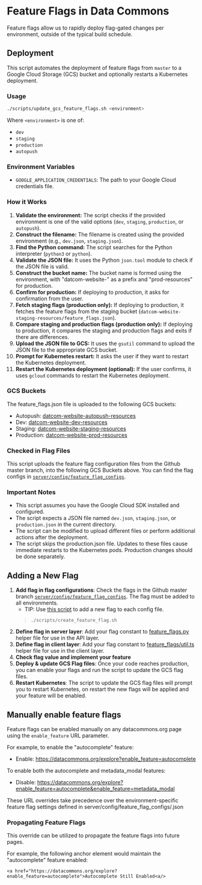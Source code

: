 # Feature Flags in Data Commons

Feature flags allow us to rapidly deploy flag-gated changes per environment, outside of the typical build schedule. 

## Deployment
This script automates the deployment of feature flags from `master` to a Google Cloud Storage (GCS) bucket and optionally restarts a Kubernetes deployment.

### Usage

```bash
./scripts/update_gcs_feature_flags.sh <environment>
```


Where `<environment>` is one of:

* `dev`
* `staging`
* `production`
* `autopush`

### Environment Variables

* `GOOGLE_APPLICATION_CREDENTIALS`: The path to your Google Cloud credentials file.

### How it Works

1. **Validate the environment:** The script checks if the provided environment is one of the valid options (`dev`, `staging`, `production`, or `autopush`).
2. **Construct the filename:** The filename is created using the provided environment (e.g., `dev.json`, `staging.json`).
3. **Find the Python command:** The script searches for the Python interpreter (`python3` or `python`).
4. **Validate the JSON file:** It uses the Python `json.tool` module to check if the JSON file is valid.
5. **Construct the bucket name:** The bucket name is formed using the environment, with "datcom-website-" as a prefix and "prod-resources" for production.
6. **Confirm for production:** If deploying to production, it asks for confirmation from the user.
7. **Fetch staging flags (production only):** If deploying to production, it fetches the feature flags from the staging bucket (`datcom-website-staging-resources/feature_flags.json`).
8. **Compare staging and production flags (production only):** If deploying to production, it compares the staging and production flags and exits if there are differences.
9. **Upload the JSON file to GCS:** It uses the `gsutil` command to upload the JSON file to the appropriate GCS bucket.
10. **Prompt for Kubernetes restart:** It asks the user if they want to restart the Kubernetes deployment.
11. **Restart the Kubernetes deployment (optional):** If the user confirms, it uses `gcloud` commands to restart the Kubernetes deployment.

### GCS Buckets

The feature_flags.json file is uploaded to the following GCS buckets:
* Autopush: [datcom-website-autopush-resources](https://pantheon.corp.google.com/storage/browser/datcom-website-autopush-resources;tab=objects?e=13803378&mods=-monitoring_api_staging&project=datcom-ci)
* Dev: [datcom-website-dev-resources](https://pantheon.corp.google.com/storage/browser/datcom-website-dev-resources;tab=objects?e=13803378&mods=-monitoring_api_staging&project=datcom-ci)
* Staging: [datcom-website-staging-resources](https://pantheon.corp.google.com/storage/browser/datcom-website-staging-resources;tab=objects?e=13803378&mods=-monitoring_api_staging&project=datcom-ci&prefix=&forceOnObjectsSortingFiltering=false)
* Production: [datcom-website-prod-resources](https://pantheon.corp.google.com/storage/browser/datcom-website-prod-resources;tab=objects?e=13803378&mods=-monitoring_api_staging&project=datcom-ci&prefix=&forceOnObjectsSortingFiltering=false)

### Checked in Flag Files

This script uploads the feature flag configuration files from the Github master branch, into the following GCS Buckets above. You can find the flag configs in [`server/config/feature_flag_configs`](https://github.com/datacommonsorg/website/tree/9ed3b4aa8639056a410befcb0df1bc2373f33807/server/config/feature_flag_configs).


### Important Notes

* This script assumes you have the Google Cloud SDK installed and configured.
* The script expects a JSON file named `dev.json`, `staging.json`, or `production.json` in the current directory.
* The script can be modified to upload different files or perform additional actions after the deployment.
* The script skips the production.json file. Updates to these files cause immediate restarts to the Kubernetes pods. Production changes should be done separately.

## Adding a New Flag

1. **Add flag in flag configurations**: Check the flags in the Github master branch [`server/config/feature_flag_configs`](https://github.com/datacommonsorg/website/tree/master/server/config/feature_flag_configs). The flag must be added to all environments.
    * TIP: Use [this script](https://github.com/datacommonsorg/website/tree/master/scripts/create_feature_flag.sh) to add a new flag to each config file.
    > ```
    > ./scripts/create_feature_flag.sh
    > ```
2. **Define flag in server layer**: Add your flag constant to [feature_flags.py](https://github.com/datacommonsorg/website/blob/master/server/lib/feature_flags.py#L19) helper file for use in the API layer.
3. **Define flag in client layer**: Add your flag constant to [feature_flags/util.ts](https://github.com/datacommonsorg/website/blob/master/static/js/shared/feature_flags/util.ts#L18) helper file for use in the client layer.
4. **Check flag value and implement your feature**
5. **Deploy & update GCS Flag files**: Once your code reaches production, you can enable your flags and run the script to update the GCS flag files.
6. **Restart Kubernetes**: The script to update the GCS flag files will prompt you to restart Kubernetes, on restart the new flags will be applied and your feature will be enabled.

## Manually enable feature flags

Feature flags can be enabled manually on any datacommons.org page using the `enable_feature` URL parameter.

For example, to enable the "autocomplete" feature:
 - Enable: https://datacommons.org/explore?enable_feature=autocomplete

To enable both the autocomplete and metadata_modal features:
 - Disable: https://datacommons.org/explore?enable_feature=autocomplete&enable_feature=metadata_modal
 
These URL overrides take precedence over the environment-specific feature flag settings defined in server/config/feature_flag_configs/<environment>.json

### Propagating Feature Flags

This override can be utilized to propagate the feature flags into future pages.

For example, the following anchor element would maintain the "autocomplete" feature enabled:

`<a href="https://datacommons.org/explore?enable_feature=autocomplete">Autocomplete Still Enabled<a/>`
